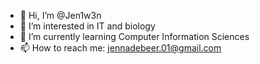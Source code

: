 - 👋 Hi, I’m @Jen1w3n
- 👀 I’m interested in IT and biology
- 🌱 I’m currently learning Computer Information Sciences
- 📫 How to reach me: jennadebeer.01@gmail.com

<!---
Jen1w3n/Jen1w3n is a ✨ special ✨ repository because its `README.md` (this file) appears on your GitHub profile.
You can click the Preview link to take a look at your changes.
--->

